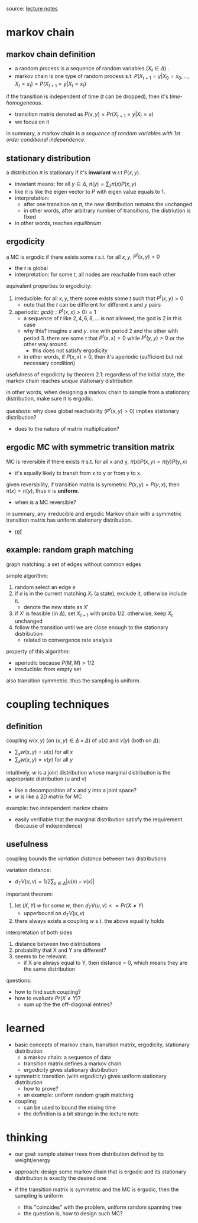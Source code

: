 source: [lecture notes](https://www.cc.gatech.edu/~vigoda/MCMC_Course/MC-basics.pdf)

# markov chain

## markov chain definition

- a random process is a sequence of random variables ($`X_t \in \Delta`$) . 
- markov chain is one type of random process s.t. $`P(X_{t+1}=y | X_0=x_0, ..., X_t=x_t) = P(X_{t+1}=y | X_t=x_t)`$

if the transition is independent of time ($`t`$ can be dropped), then it's *time-homogeneous*. 

  - transition matrix denoted as $`P(x, y) = Pr(X_{t+1}=y | X_t=x)`$
  - we focus on it

in summary, a markov chain is *a sequence of random variables with 1st order conditional independence*. 

## stationary distribution

a distribution $`\pi`$ is stationary if it's **invariant** w.r.t $`P(x, y)`$. 

- invariant means:  for all $`y \in \Delta`$, $`\pi(y) = \sum_z \pi(x) P(x, y)`$
- like $`\pi`$ is like the eigen vector to $`P`$ with eigen value equals to 1.
- interpretation: 
  - after one transition on $`\pi`$, the new distribution remains the unchanged
  - in other words, after arbitrary number of transitions, the distriution is fixed
- in other words, reaches *equilibrium*

## ergodicity

a MC is ergodic if there exists some $`t`$ s.t. for all $`x, y`$, $`P^t(x, y) > 0 `$ 
  - the $`t`$ is global
  - interpretation: for some $`t`$, all nodes are reachable from each other

equivalent properties to ergodicity:

1. irreducible: for all $`x, y`$, there some exists some $`t`$ such that $`P^t(x, y) > 0 `$
   - note that the $`t`$ can be different for different $`x`$ and $`y`$ pairs
2. aperiodic: $`gcd({t: P^t(x, x) > 0}) = 1`$
   - a sequence of $`t`$ like $`{2, 4, 6, 8, ...}`$ is not allowed, the gcd is 2 in this case
   - why this? imagine $`x`$ and $`y`$. one with period 2 and the other with period 3. there are some $`t`$ that $`P^t(x, x) = 0`$ while $`P^t(y, y) > 0`$ or the other way around.
     - this does not satisfy ergodicity
   - in other words, if $`P(x, x)>0`$, then it's aperiodic (sufficient but not necessary condition)

usefulness of ergodicity by theorem 2.1: regardless of the initial state, the markov chain reaches *unique* stationary distribution

in other words, when designing a markov chain to sample from a stationary distribution, make sure it is ergodic.

*questions*: why does global reachability ($`P^t(x, y)>0`$) implies stationary distribution?

  - dues to the nature of matrix multiplication?

## ergodic MC with symmetric transition matrix

MC is reversible if there exists $`\pi`$ s.t. for all x and y, $`\pi(x) P(x, y) = \pi(y) P(y, x)`$
  - it's equally likely to transit from x to y or from y to x.

given reversbility, if transition matrix is symmetric $`P(x, y)=P(y, x)`$, then $`\pi(x) = \pi(y)`$, thus $`\pi`$ is **uniform**. 

- when is a MC reversible?

in summary, any irreducible and ergodic Markov chain with a symmetric transition matrix has uniform stationary distribution. 
  - [ref](http://people.math.gatech.edu/~randall/McmS10/riffle.pdf)

## example: random graph matching

graph matching: a set of edges without common edges

simple algorithm:

1. random select an edge $`e`$
2. if $`e`$ is in the current matching $`X_t`$ (a state), exclude it, otherwise include it. 
   - denote the new state as $`X'`$
3. if $`X'`$ is feasible (in $`\Delta`$), set $`X_{t+1}`$ with proba 1/2. otherwise, keep $`X_t`$ unchanged
4. follow the transition until we are close enough to the stationary distribution
   - related to convergence rate analysis

property of this algorithm:

- aperiodic because $`P(M, M) > 1/2`$
- irreducible: from empty set

also transition symmetric. thus the sampling is uniform. 

# coupling techniques

## definition

coupling $`w(x, y)`$ (on $`(x, y) \in \Delta \times \Delta`$) of $`u(x)`$ and $`v(y)`$ (both on $`\Delta`$):

- $`\sum_y w(x, y) = u(x)`$ for all $`x`$
- $`\sum_x w(x, y) = v(y)`$ for all $`y`$

intuitively, $`w`$ is a joint distribution whose marginal distribution is the appropriate distribution (u and v)

  - like a decomposition of x and y into a joint space?
  - $`w`$ is like a 2D matrix for MC

example: two independent markov chains

- easily verifiable that the marginal distribution satisfy the requirement (because of independence)


## usefulness

coupling bounds the *variation distance* between two distributions

variation distance:

- $`d_TV(u, v) = 1/2 \sum_{x \in \Delta} |u(x) - v(x)|`$

important theorem:

1. let $`(X, Y) ~ w`$ for *some* $`w`$, then $`d_TV(u, v) <= Pr(X \neq Y)`$
   - upperbound on $`d_TV(u, v)`$
2. there always exists  a coupling $`w`$ s.t. the above equality holds

interpretation of both sides

1. distance between two distributions 
2. probability that X and Y are different?
3. seems to be relevant.
   - if X are always equal to Y, then distance = 0, which means they are the same distribution

questions:

- how to find such coupling?
- how to evaluate $`Pr(X \neq Y)`$? 
  - sum up the the off-diagonal entries?

# learned

- basic concepts of markov chain, transition matrix, ergodicity, stationary distribution
  - a markov chain: a sequence of data
  - transition matrix defines a markov chain
  - ergodicity gives stationary distribution
- symmetric transition (with ergodicity) gives uniform stationary distribution
  - how to prove?
  - an example: uniform random graph matching
- coupling:
  - can be used to bound the mixing time
  - the definition is a bit strange in the lecture note

# thinking

- our goal: sample steiner trees from distribution defined by its weight/energy
- approach: design some markov chain that is ergodic and its stationary distribution is exactly the desired one

- if the transition matrix is symmetric and the MC is ergodic, then the sampling is uniform
  - this "coincides" with the problem, uniform random spanning tree
  - the question is, how to design such MC?


  